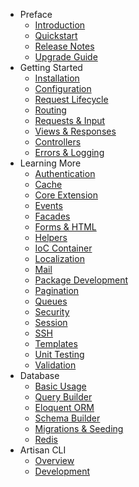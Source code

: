 - Preface
    - [Introduction](/page/introduction)
    - [Quickstart](/page/quick)
    - [Release Notes](/page/releases)
    - [Upgrade Guide](/page/upgrade)
- Getting Started
    - [Installation](/page/installation)
    - [Configuration](/page/configuration)
    - [Request Lifecycle](/page/lifecycle)
    - [Routing](/page/routing)
    - [Requests & Input](/page/requests)
    - [Views & Responses](/page/responses)
    - [Controllers](/page/controllers)
    - [Errors & Logging](/page/errors)
- Learning More
    - [Authentication](/page/security)
    - [Cache](/page/cache)
    - [Core Extension](/page/extending)
    - [Events](/page/events)
    - [Facades](/page/facades)
    - [Forms & HTML](/page/html)
    - [Helpers](/page/helpers)
    - [IoC Container](/page/ioc)
    - [Localization](/page/localization)
    - [Mail](/page/mail)
    - [Package Development](/page/packages)
    - [Pagination](/page/pagination)
    - [Queues](/page/queues)
    - [Security](/page/security)
    - [Session](/page/session)
    - [SSH](/page/ssh)
    - [Templates](/page/templates)
    - [Unit Testing](/page/testing)
    - [Validation](/page/validation)
- Database
    - [Basic Usage](/page/database)
    - [Query Builder](/page/queries)
    - [Eloquent ORM](/page/eloquent)
    - [Schema Builder](/page/schema)
    - [Migrations & Seeding](/page/migrations)
    - [Redis](/page/redis)
- Artisan CLI
    - [Overview](/page/artisan)
    - [Development](/page/commands)
